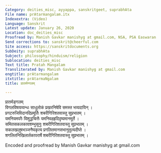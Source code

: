 ```yaml
---
Category: deities_misc, ayyappa, sanskritgeet, suprabhAta
File name: prAtarmangalam.itx
Indexextra: (Video)
Language: Sanskrit
Latest update: January 26, 2020
Location: doc_deities_misc
Proofread by: Manish Gavkar manishyg at gmail.com, NSA, PSA Easwaran
Send corrections to: sanskrit@cheerful.com
Site access: https://sanskritdocuments.org
SubDeity: suprabhAta
Subject: philosophy/hinduism/religion
Sublocation: deities_misc
Text title: Pratah Mangalam
Transliterated by: Manish Gavkar manishyg at gmail.com
engtitle: prAtarmangalam
itxtitle: prAtarmaNgalam
title: प्रातर्मण्गलम्

---
```

  
 प्रातर्मङ्गलम्   
विगलविषयव्यन्धः साधुलोकं प्रखरनिषेवि समस्त भव्यदायिन् ।  
प्रगटरुजिविदानदिप्रमूर्तिः शबरीगिरिशतवास्तु सुप्रभातम् ।  
यमनियमपरैः विशुद्धचित्तैः  यमनिवहहृदिदृष्यमानमूर्ते ।  
समितसकलकावशम्भुसूनुः शबरीगिरिशतवास्तु सुप्रभातम् ।  
सकलखलुषभञ्जनैघकृत्य प्रगलितमानसभानुतुल्यदीप्ते ।  
शगलितनिखिलार्तकापरार्षे शबरीगिरिशतवास्तु सुप्रभातम् ।  
  
  
Encoded and proofread by Manish Gavkar manishyg at gmail.com  
  
